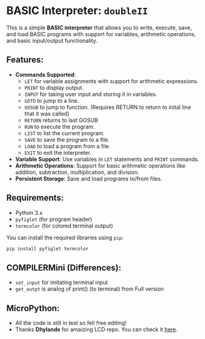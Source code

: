 # BASIC Interpreter: `doubleII`

This is a simple **BASIC interpreter** that allows you to write, execute, save, and load BASIC programs with support for variables, arithmetic operations, and basic input/output functionality.

## Features:
- **Commands Supported**:
  - `LET` for variable assignments with support for arithmetic expressions.
  - `PRINT` to display output.
  - `INPUT` for taking user input and storing it in variables.
  - `GOTO` to jump to a line.
  - `GOSUB` to jump to function. (Requires RETURN to return to inital line that it was called)
  - `RETURN` returns to last GOSUB
  - `RUN` to execute the program.
  - `LIST` to list the current program.
  - `SAVE` to save the program to a file.
  - `LOAD` to load a program from a file.
  - `EXIT` to exit the interpreter.
- **Variable Support**: Use variables in `LET` statements and `PRINT` commands.
- **Arithmetic Operations**: Support for basic arithmetic operations like addition, subtraction, multiplication, and division.
- **Persistent Storage**: Save and load programs to/from files.

## Requirements:
- Python 3.x
- `pyfiglet` (for program header)
- `termcolor` (for colored terminal output)

You can install the required libraries using `pip`:

```bash
pip install pyfiglet termcolor
```

## COMPILERMini (Differences):
  - `set_input` for imitating terminal input
  - `get_outpt` is analog of print() (to terminal) from Full version


## MicroPython:
  - All the code is still in test so fell free editing!
  - Thanks **Dhylands** for amaizing LCD repo. You can check it [here](https://github.com/dhylands/python_lcd/tree/master).